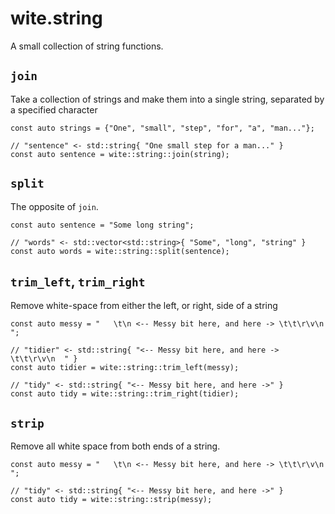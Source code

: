 # wite.string

A small collection of string functions.

## `join`
Take a collection of strings and make them into a single string, separated by a specified character

```
const auto strings = {"One", "small", "step", "for", "a", "man..."};

// "sentence" <- std::string{ "One small step for a man..." }
const auto sentence = wite::string::join(string);
```

## `split`
The opposite of `join`.

```
const auto sentence = "Some long string";

// "words" <- std::vector<std::string>{ "Some", "long", "string" }
const auto words = wite::string::split(sentence);
```

## `trim_left`, `trim_right`
Remove white-space from either the left, or right, side of a string

```
const auto messy = "   \t\n <-- Messy bit here, and here -> \t\t\r\v\n  ";

// "tidier" <- std::string{ "<-- Messy bit here, and here -> \t\t\r\v\n  " }
const auto tidier = wite::string::trim_left(messy);

// "tidy" <- std::string{ "<-- Messy bit here, and here ->" }
const auto tidy = wite::string::trim_right(tidier);
```

## `strip`
Remove all white space from both ends of a string.

```
const auto messy = "   \t\n <-- Messy bit here, and here -> \t\t\r\v\n  ";

// "tidy" <- std::string{ "<-- Messy bit here, and here ->" }
const auto tidy = wite::string::strip(messy);
```
